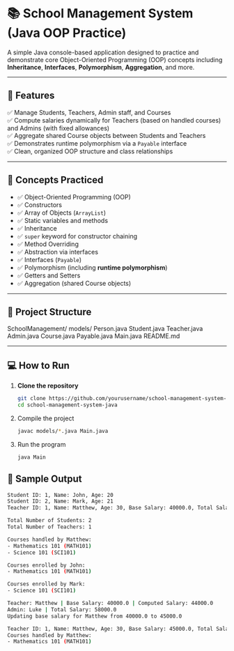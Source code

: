 # 📚 School Management System (Java OOP Practice)

A simple Java console-based application designed to practice and demonstrate core Object-Oriented Programming (OOP) concepts including **Inheritance**, **Interfaces**, **Polymorphism**, **Aggregation**, and more.

---

## 📌 Features

✅ Manage Students, Teachers, Admin staff, and Courses  
✅ Compute salaries dynamically for Teachers (based on handled courses) and Admins (with fixed allowances)  
✅ Aggregate shared Course objects between Students and Teachers  
✅ Demonstrates runtime polymorphism via a `Payable` interface  
✅ Clean, organized OOP structure and class relationships  

---

## 📖 Concepts Practiced

- ✅ Object-Oriented Programming (OOP)
- ✅ Constructors
- ✅ Array of Objects (`ArrayList`)
- ✅ Static variables and methods
- ✅ Inheritance
- ✅ `super` keyword for constructor chaining
- ✅ Method Overriding
- ✅ Abstraction via interfaces
- ✅ Interfaces (`Payable`)
- ✅ Polymorphism (including **runtime polymorphism**)
- ✅ Getters and Setters
- ✅ Aggregation (shared Course objects)

---

 ## 📂 Project Structure 

 SchoolManagement/
  models/
    Person.java
    Student.java
    Teacher.java
    Admin.java
    Course.java
    Payable.java
  Main.java
  README.md

---

## 💻 How to Run

1. **Clone the repository**  
   ```bash
   git clone https://github.com/yourusername/school-management-system-java.git
   cd school-management-system-java

2. Compile the project
   ```bash
   javac models/*.java Main.java
   
4. Run the program
   ```bash
   java Main

## 📌 Sample Output

```bash
Student ID: 1, Name: John, Age: 20
Student ID: 2, Name: Mark, Age: 21
Teacher ID: 1, Name: Matthew, Age: 30, Base Salary: 40000.0, Total Salary: 44000.0

Total Number of Students: 2
Total Number of Teachers: 1

Courses handled by Matthew:
- Mathematics 101 (MATH101)
- Science 101 (SCI101)

Courses enrolled by John:
- Mathematics 101 (MATH101)

Courses enrolled by Mark:
- Science 101 (SCI101)

Teacher: Matthew | Base Salary: 40000.0 | Computed Salary: 44000.0
Admin: Luke | Total Salary: 58000.0
Updating base salary for Matthew from 40000.0 to 45000.0

Teacher ID: 1, Name: Matthew, Age: 30, Base Salary: 45000.0, Total Salary: 47000.0
Courses handled by Matthew:
- Mathematics 101 (MATH101)

